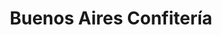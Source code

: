 ---
title: "Buenos Aires Confitería"
url: /ciudad-autonoma-de-buenos-aires/buenos-aires-confiteria/
shop: Allgemein
---